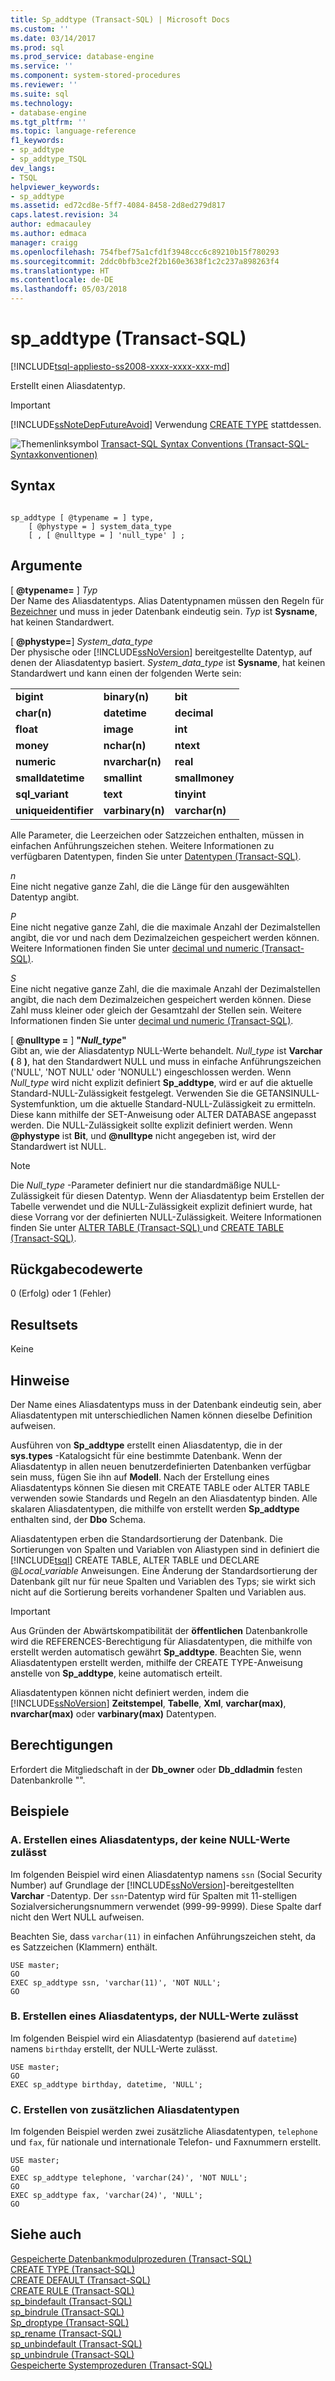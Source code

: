 ```yaml
---
title: Sp_addtype (Transact-SQL) | Microsoft Docs
ms.custom: ''
ms.date: 03/14/2017
ms.prod: sql
ms.prod_service: database-engine
ms.service: ''
ms.component: system-stored-procedures
ms.reviewer: ''
ms.suite: sql
ms.technology:
- database-engine
ms.tgt_pltfrm: ''
ms.topic: language-reference
f1_keywords:
- sp_addtype
- sp_addtype_TSQL
dev_langs:
- TSQL
helpviewer_keywords:
- sp_addtype
ms.assetid: ed72cd8e-5ff7-4084-8458-2d8ed279d817
caps.latest.revision: 34
author: edmacauley
ms.author: edmaca
manager: craigg
ms.openlocfilehash: 754fbef75a1cfd1f3948ccc6c89210b15f780293
ms.sourcegitcommit: 2ddc0bfb3ce2f2b160e3638f1c2c237a898263f4
ms.translationtype: HT
ms.contentlocale: de-DE
ms.lasthandoff: 05/03/2018
---
```

# <a name="spaddtype-transact-sql"></a>sp_addtype (Transact-SQL)
[!INCLUDE[tsql-appliesto-ss2008-xxxx-xxxx-xxx-md](../../includes/tsql-appliesto-ss2008-xxxx-xxxx-xxx-md.md)]

  Erstellt einen Aliasdatentyp.  
  
> [!IMPORTANT]  
>  [!INCLUDE[ssNoteDepFutureAvoid](../../includes/ssnotedepfutureavoid-md.md)] Verwendung [CREATE TYPE](../../t-sql/statements/create-type-transact-sql.md) stattdessen.  
  
 ![Themenlinksymbol](../../database-engine/configure-windows/media/topic-link.gif "Topic link icon") [Transact-SQL Syntax Conventions (Transact-SQL-Syntaxkonventionen)](../../t-sql/language-elements/transact-sql-syntax-conventions-transact-sql.md)  
  
## <a name="syntax"></a>Syntax  
  
```  
  
sp_addtype [ @typename = ] type,   
    [ @phystype = ] system_data_type   
    [ , [ @nulltype = ] 'null_type' ] ;  
```  
  
## <a name="arguments"></a>Argumente  
 [  **@typename=** ] *Typ*  
 Der Name des Aliasdatentyps. Alias Datentypnamen müssen den Regeln für [Bezeichner](../../relational-databases/databases/database-identifiers.md) und muss in jeder Datenbank eindeutig sein. *Typ* ist **Sysname**, hat keinen Standardwert.  
  
 [  **@phystype=**] *System_data_type*  
 Der physische oder [!INCLUDE[ssNoVersion](../../includes/ssnoversion-md.md)] bereitgestellte Datentyp, auf denen der Aliasdatentyp basiert. *System_data_type* ist **Sysname**, hat keinen Standardwert und kann einen der folgenden Werte sein:  
  
||||  
|-|-|-|  
|**bigint**|**binary(n)**|**bit**|  
|**char(n)**|**datetime**|**decimal**|  
|**float**|**image**|**int**|  
|**money**|**nchar(n)**|**ntext**|  
|**numeric**|**nvarchar(n)**|**real**|  
|**smalldatetime**|**smallint**|**smallmoney**|  
|**sql_variant**|**text**|**tinyint**|  
|**uniqueidentifier**|**varbinary(n)**|**varchar(n)**|  
  
 Alle Parameter, die Leerzeichen oder Satzzeichen enthalten, müssen in einfachen Anführungszeichen stehen. Weitere Informationen zu verfügbaren Datentypen, finden Sie unter [Datentypen &#40;Transact-SQL&#41;](../../t-sql/data-types/data-types-transact-sql.md).  
  
 *n*  
 Eine nicht negative ganze Zahl, die die Länge für den ausgewählten Datentyp angibt.  
  
 *P*  
 Eine nicht negative ganze Zahl, die die maximale Anzahl der Dezimalstellen angibt, die vor und nach dem Dezimalzeichen gespeichert werden können. Weitere Informationen finden Sie unter [decimal und numeric &#40;Transact-SQL&#41;](../../t-sql/data-types/decimal-and-numeric-transact-sql.md).  
  
 *S*  
 Eine nicht negative ganze Zahl, die die maximale Anzahl der Dezimalstellen angibt, die nach dem Dezimalzeichen gespeichert werden können. Diese Zahl muss kleiner oder gleich der Gesamtzahl der Stellen sein. Weitere Informationen finden Sie unter [decimal und numeric &#40;Transact-SQL&#41;](../../t-sql/data-types/decimal-and-numeric-transact-sql.md).  
  
 [  **@nulltype =** ] **"***Null_type***"**  
 Gibt an, wie der Aliasdatentyp NULL-Werte behandelt. *Null_type* ist **Varchar (** 8 **)**, hat den Standardwert NULL und muss in einfache Anführungszeichen ('NULL', 'NOT NULL' oder 'NONULL') eingeschlossen werden. Wenn *Null_type* wird nicht explizit definiert **Sp_addtype**, wird er auf die aktuelle Standard-NULL-Zulässigkeit festgelegt. Verwenden Sie die GETANSINULL-Systemfunktion, um die aktuelle Standard-NULL-Zulässigkeit zu ermitteln. Diese kann mithilfe der SET-Anweisung oder ALTER DATABASE angepasst werden. Die NULL-Zulässigkeit sollte explizit definiert werden. Wenn **@phystype** ist **Bit**, und **@nulltype** nicht angegeben ist, wird der Standardwert ist NULL.  
  
> [!NOTE]  
>  Die *Null_type* -Parameter definiert nur die standardmäßige NULL-Zulässigkeit für diesen Datentyp. Wenn der Aliasdatentyp beim Erstellen der Tabelle verwendet und die NULL-Zulässigkeit explizit definiert wurde, hat diese Vorrang vor der definierten NULL-Zulässigkeit. Weitere Informationen finden Sie unter [ALTER TABLE &#40;Transact-SQL&#41; ](../../t-sql/statements/alter-table-transact-sql.md) und [CREATE TABLE &#40;Transact-SQL&#41;](../../t-sql/statements/create-table-transact-sql.md).  
  
## <a name="return-code-values"></a>Rückgabecodewerte  
 0 (Erfolg) oder 1 (Fehler)  
  
## <a name="result-sets"></a>Resultsets  
 Keine  
  
## <a name="remarks"></a>Hinweise  
 Der Name eines Aliasdatentyps muss in der Datenbank eindeutig sein, aber Aliasdatentypen mit unterschiedlichen Namen können dieselbe Definition aufweisen.  
  
 Ausführen von **Sp_addtype** erstellt einen Aliasdatentyp, die in der **sys.types** -Katalogsicht für eine bestimmte Datenbank. Wenn der Aliasdatentyp in allen neuen benutzerdefinierten Datenbanken verfügbar sein muss, fügen Sie ihn auf **Modell**. Nach der Erstellung eines Aliasdatentyps können Sie diesen mit CREATE TABLE oder ALTER TABLE verwenden sowie Standards und Regeln an den Aliasdatentyp binden. Alle skalaren Aliasdatentypen, die mithilfe von erstellt werden **Sp_addtype** enthalten sind, der **Dbo** Schema.  
  
 Aliasdatentypen erben die Standardsortierung der Datenbank. Die Sortierungen von Spalten und Variablen von Aliastypen sind in definiert die [!INCLUDE[tsql](../../includes/tsql-md.md)] CREATE TABLE, ALTER TABLE und DECLARE @*Local_variable* Anweisungen. Eine Änderung der Standardsortierung der Datenbank gilt nur für neue Spalten und Variablen des Typs; sie wirkt sich nicht auf die Sortierung bereits vorhandener Spalten und Variablen aus.  
  
> [!IMPORTANT]  
>  Aus Gründen der Abwärtskompatibilität der **öffentlichen** Datenbankrolle wird die REFERENCES-Berechtigung für Aliasdatentypen, die mithilfe von erstellt werden automatisch gewährt **Sp_addtype**. Beachten Sie, wenn Aliasdatentypen erstellt werden, mithilfe der CREATE TYPE-Anweisung anstelle von **Sp_addtype**, keine automatisch erteilt.  
  
 Aliasdatentypen können nicht definiert werden, indem die [!INCLUDE[ssNoVersion](../../includes/ssnoversion-md.md)] **Zeitstempel**, **Tabelle**, **Xml**, **varchar(max)**, **nvarchar(max)** oder **varbinary(max)** Datentypen.  
  
## <a name="permissions"></a>Berechtigungen  
 Erfordert die Mitgliedschaft in der **Db_owner** oder **Db_ddladmin** festen Datenbankrolle "".  
  
## <a name="examples"></a>Beispiele  
  
### <a name="a-creating-an-alias-data-type-that-does-not-allow-for-null-values"></a>A. Erstellen eines Aliasdatentyps, der keine NULL-Werte zulässt  
 Im folgenden Beispiel wird einen Aliasdatentyp namens `ssn` (Social Security Number) auf Grundlage der [!INCLUDE[ssNoVersion](../../includes/ssnoversion-md.md)]-bereitgestellten **Varchar** -Datentyp. Der `ssn`-Datentyp wird für Spalten mit 11-stelligen Sozialversicherungsnummern verwendet (999-99-9999). Diese Spalte darf nicht den Wert NULL aufweisen.  
  
 Beachten Sie, dass `varchar(11)` in einfachen Anführungszeichen steht, da es Satzzeichen (Klammern) enthält.  
  
```  
USE master;  
GO  
EXEC sp_addtype ssn, 'varchar(11)', 'NOT NULL';  
GO  
```  
  
### <a name="b-creating-an-alias-data-type-that-allows-for-null-values"></a>B. Erstellen eines Aliasdatentyps, der NULL-Werte zulässt  
 Im folgenden Beispiel wird ein Aliasdatentyp (basierend auf `datetime`) namens `birthday` erstellt, der NULL-Werte zulässt.  
  
```  
USE master;  
GO  
EXEC sp_addtype birthday, datetime, 'NULL';  
```  
  
### <a name="c-creating-additional-alias-data-types"></a>C. Erstellen von zusätzlichen Aliasdatentypen  
 Im folgenden Beispiel werden zwei zusätzliche Aliasdatentypen, `telephone` und `fax`, für nationale und internationale Telefon- und Faxnummern erstellt.  
  
```  
USE master;  
GO  
EXEC sp_addtype telephone, 'varchar(24)', 'NOT NULL';  
GO  
EXEC sp_addtype fax, 'varchar(24)', 'NULL';  
GO  
```  
  
## <a name="see-also"></a>Siehe auch  
 [Gespeicherte Datenbankmodulprozeduren &#40;Transact-SQL&#41;](../../relational-databases/system-stored-procedures/database-engine-stored-procedures-transact-sql.md)   
 [CREATE TYPE &#40;Transact-SQL&#41;](../../t-sql/statements/create-type-transact-sql.md)   
 [CREATE DEFAULT &#40;Transact-SQL&#41;](../../t-sql/statements/create-default-transact-sql.md)   
 [CREATE RULE &#40;Transact-SQL&#41;](../../t-sql/statements/create-rule-transact-sql.md)   
 [sp_bindefault &#40;Transact-SQL&#41;](../../relational-databases/system-stored-procedures/sp-bindefault-transact-sql.md)   
 [sp_bindrule &#40;Transact-SQL&#41;](../../relational-databases/system-stored-procedures/sp-bindrule-transact-sql.md)   
 [Sp_droptype &#40;Transact-SQL&#41;](../../relational-databases/system-stored-procedures/sp-droptype-transact-sql.md)   
 [sp_rename &#40;Transact-SQL&#41;](../../relational-databases/system-stored-procedures/sp-rename-transact-sql.md)   
 [sp_unbindefault &#40;Transact-SQL&#41;](../../relational-databases/system-stored-procedures/sp-unbindefault-transact-sql.md)   
 [sp_unbindrule &#40;Transact-SQL&#41;](../../relational-databases/system-stored-procedures/sp-unbindrule-transact-sql.md)   
 [Gespeicherte Systemprozeduren &#40;Transact-SQL&#41;](../../relational-databases/system-stored-procedures/system-stored-procedures-transact-sql.md)  
  
  
